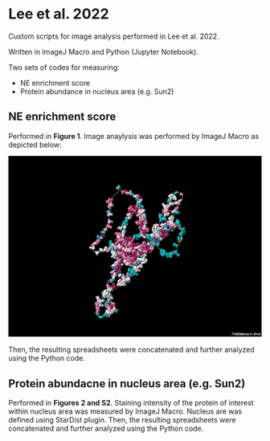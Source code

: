 # Lee et al. 2022

Custom scripts for image analysis performed in Lee et al. 2022.

Written in ImageJ Macro and Python (Jupyter Notebook).

Two sets of codes for measuring:
- NE enrichment score
- Protein abundance in nucleus area (e.g. Sun2)

## NE enrichment score

Performed in **Figure 1**. Image anaylysis was performed by ImageJ Macro as depicted below:

![Image](/assets/firstglance_image2.png)

Then, the resulting spreadsheets were concatenated and further analyzed using the Python code.

## Protein abundacne in nucleus area (e.g. Sun2)

Performed in **Figures 2 and S2**. Staining intensity of the protein of interest within nucleus area was measured by ImageJ Macro. Nucleus are was defined using StarDist plugin. Then, the resulting spreadsheets were concatenated and further analyzed using the Python code.
